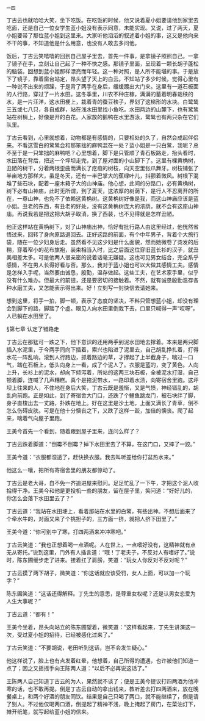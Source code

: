     一四 

   丁古云也就哈哈大笑，坐下吃饭。在吃饭的时候，他又说着夏小姐要请他到家里去吃面，还是自己一位女学生蓝小姐没有表示同意，未能实现。又说，过了两天，夏小姐要带了那位蓝小姐到这里来。大家听他滔滔的叙述着小姐的事，这又是他向来不干的事，不知道他是什么用意，也没有人敢去多问他。

   饭后，丁古云笑嘻嘻的回到自己屋子里去，首先一件事，是拿镜子照照自己。一拿了镜子在手，立刻让自己起了一种不快之感。那镜子里面，呈现着一颗长胡子蓬松的脑袋。回想到蓝小姐那样漂亮而年轻。这一种对照，是人所不能堪的事。于是放下了镜子，靠着窗台站定，昂头望了天上的白云。不知站了多少时候，觉得心里有一种说不出来的烦躁，于是背了两手在身后，缓缓踱出大门来。这里有一道石板面的人行路，穿过了一片水田。这冬季里，川农不种庄稼，满满的蓄着明春栽秧的水，是一片汪洋，这水田梗上，栽着青的蚕豆秧子，界划了这梯形的水块。白鹭鸶三五或七八只，各自成群，站在浅水田里找小鱼吃。水田两边的山麓下，也有鹭鸶站在树梢上，好像是开的白花。人家放的鹅鸭在水里游泳，鹭鸶也有两只杂在它们队里。

   丁古云看到，心里就想着，动物都是有感情的，只要相处的久了，自然会成起伴侣来。不看这雪白的鹭鸶会和那笨拙的麻鸭混在一处？蓝小姐是一只白鹭，我呢？总不至于是一只笨拙的麻鸭吧？心里想着，脚下是只管顺了青石板路走，抬头看时，水田落在背后，把这一个坪坝走完，到了屋对面的小山脚下了。这里有棵黄桷树，丑陋的树干，分着两根歪曲而满长了疙疸的树枝，向天空里张爪舞牙。树枝铺张了半亩地方那样大，虽是冬天，还有一半巴掌大的蕉绿叶儿，抖颤着微风。树根下混堆了些石块，配着一座木箱子大的山神庙。他心想，此间的分路口，必有黄桷树，树下必有山神庙，此时无所谓，到了夏天，这浓厚的树荫下，是行人不忍离开的所在，一尊山神，也免不了依赖这黄桷树。这黄桷树好像是我，而这山神庙应该是蓝小姐。丑老的东西，有丑老的好处，没有这黄桷树庞大的浓荫，就不会有这座山神庙。再说我若是把这把大胡子取消，换了西装，也不见得就是怎样丑陋。

   他正这样站在黄桷树下，对了山神庙出神，恰好有批行路人由这里经过，他恍然省悟过来，回转了身向原路退回去。正好这路的前面，有个中年男子，背着个大旅行袋，随在一位少妇身后走。虽然看不见这少妇是什么面貌，然而她微卷了烫发的后稍，穿着窄小的花布旗袍，装束相当入时，比之后面这位穿旧蓝长衫的汉子，就丑美相差太多。可是他两人很亲密的说着话毫无嫌疑。这也可见男女结合，完全系乎感情，不在男人长得好看与否。那么，我对于蓝小姐也可以大做其感情工夫。感情是怎样入手呢，当然要由诚恳，殷勤，温存做起。这些工夫，在艺术家手里，似乎没有什么难办。但最大的前提，还是要密切的接触着。不然，就有诚恳殷勤温存各种水磨工夫，又怎能表示得出来。好！立刻写一封快信去请她来。

   想到这里，将手一拍，脚一顿，表示了态度的坚决，不料只管想蓝小姐，却没有理会到脚下的路，脚踏了个虚。眼见人向水田里倒栽下去，口里只喊得一声“哎呀”，人已躺在水田里了。

   §第七章 认定了错路走

   丁古云在那猛可一跌之下，他下意识的还用两手到泥水田地去撑着。本来是两只脚插入水泥里，于今两手同向下插着，索兴也陷进了泥里去，自己胡乱挣扎着，打得水花一阵乱响，滚到人行路边，抓着路边的草，才撑起了上半截身子，喘过一口气，踏在石板上，低头向身上一看，成了个泥人了。衣服是蓝的，变了黄色。人向上升，长衫上的泥水，却向下倾泻着，所站的这两三块石板，全被泥水打湿，自己顿着脚，连喊了几声糟糕。真个是拖泥带水，一路印着水渍，向寄宿舍里跑。这坪坝上往来的人，不住地在身后大笑，丁古云既是羞惭，又是气愤，神经错乱的，胡乱向前跑。正是如此，到了寄宿舍大门口，还跌了个鲤鱼跳龙门，被石块绊了脚，身子直梭出去一丈路，扑跌在地上。好在这里是沙土地，上面又满长了青草，倒不怎么伤碍皮肤。可是在他十分懊丧之下，又跌了这样一跤，加倍的懊丧。爬了起来，喘着气向屋子里跑。

   王美今首先一个看到，随着跟到屋子里来，连问么样了？

   丁古云跌着脚道：“倒霉不倒霉？掉下水田里去了不算，在这门口，又摔了一跤。”

   王美今道：“衣服都湿透了，赶快换衣服。我去叫听差给你打盆热水来。”

   他这么一嚷，把所有寄宿舍里的朋友都惊动了。

   丁古云是老大哥，自不免一齐追进屋来慰问。足足忙乱了一下午，才把这个泥人收拾得干净。王美今和他是更投机一些的朋友，留在屋子里，笑问道：“好好儿的，你怎么会落下水田里去了？”

   丁古云道：“我站在水田埂上，看着那站在水里的白鹭，有些出神。不想后面来了个牵水牛的，对面又来了个挑担子的，三方面一挤，就把人挤下田里了。”

   王美今道：“你可别中了寒，打四两酒来冲冲寒吧。”

   丁古云笑道：“我也正想着喝一点酒呢。人在世上，一点嗜好没有，这精神就有点无从寄托。”说到这里，门外有人插言道：“哦！丁老夫子，不反对人有嗜好了。”说时，陈东圃缓步走了进来。接着扛了肩膀，笑道：“玩女人你反对不反对呢？”

   丁古云摸了两下胡子，微笑道：“你这话就应该受罚，女人上面，可以加一个玩字？”

   陈东圃笑道：“这话还得解释。丁先生的意思，是尊重女权呢？还是认男女恋爱为人生大事呢？”

   丁古云道：“都有！”

   王美今坐着，昂头向站立的陈东圃望着，微笑道：“这样看起来，丁先生讲演这一次，受过夏小姐的招待，已经被感化过来了。”

   丁古云笑道：“不要胡说，老田听到这话，岂不会发生疑心。”

   他这样说了，脸上也有点发着红晕，他想着，自己所得的遭遇，也许被他们知道一点了；因之又摇摇手向王陈两人道：“以后不必再说这话了。”

   王陈两人自己知道丁古云的为人，果然就不谈了；便是王美今提议打四两酒为他冲寒的话，也不敢再提。倒是丁古云自动的拿出钱来，教听差去打四两酒来，放在晚餐桌上，和两个好酒的朋友同饮。结果是自己只喝了两口，就不能继续了，倒是请了别人。不过他仅喝两口酒，倒提起了精神不浅，晚上掩起了房门，在菜油灯下，摊开纸笔，就写起给蓝小姐的信来。

